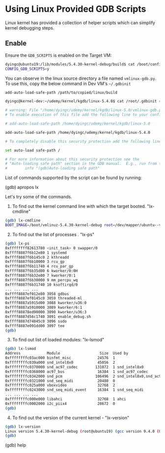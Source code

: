 # Using Linux Provided GDB Scripts

Linux kernel has provided a collection of helper scripts which can simplify kernel debugging steps.


## Enable

Ensure the `GDB_SCRIPTS` is enabled on the Target VM:

```bash
dyingc@ubuntu19:/lib/modules/5.4.30-kernel-debug/build$ cat /boot/config-$(uname -r) | grep CONFIG_GDB_SCRIPTS
CONFIG_GDB_SCRIPTS=y
```

You can observe in the linux source directory a file named `vmlinux-gdb.py`. To use this, copy the below command in Dev VM's `~/.gdbinit`

```bash
add-auto-load-safe-path /path/to/copied/linux/build
```

```bash
dyingc@kernel-dev:~/udemy/kernel/kgdb/linux-5.4.0$ cat /root/.gdbinit # Because I use `sudo gdb vmlinux` so I need to change root's config

# warning: File "/home/dyingc/udemy/kernel/kgdb/linux-5.0/vmlinux-gdb.py" auto-loading has been declined by your `auto-load safe-path' set to "$debugdir:$datadir/auto-load".
# To enable execution of this file add the following line to your configuration file "~/.gdbinit":

# add-auto-load-safe-path /home/dyingc/udemy/kernel/kgdb/linux-5.0

add-auto-load-safe-path /home/dyingc/udemy/kernel/kgdb/linux-5.4.0

# To completely disable this security protection add the following line to your configuration file "~/.gdbinit":

set auto-load safe-path /

# For more information about this security protection see the
# "Auto-loading safe path" section in the GDB manual.  E.g., run from the shell:
#        info "(gdb)Auto-loading safe path"
```

List of commands supported by the script can be found by running:

(gdb) apropos lx

Let's try some of the commands.

1. To find out the kernel command line with which the target booted. "lx-cmdline"
```bash
(gdb) lx-cmdline
BOOT_IMAGE=/boot/vmlinuz-5.4.30-kernel-debug root=/dev/mapper/ubuntu--vg-root ro quiet splash nokaslr console=ttyS0,115200 kgdboc=ttyS0,115200
```

2. To find out the list of processes . "lx-ps"
```bash
(gdb) lx-ps                      
0xffffffff82613780 <init_task> 0 swapper/0
0xffff8887f6b12e80 1 systemd                                    
0xffff8887f6b145c0 2 kthreadd
0xffff8887f6b10000 3 rcu_gp
0xffff8887f6b11740 4 rcu_par_gp
0xffff8887f6b35d00 6 kworker/0:0H
0xffff8887f6b32e80 7 kworker/0:1
0xffff8887f6b30000 9 mm_percpu_wq
0xffff8887f6b31740 10 ksoftirqd/0
... ... ... ...
0xffff8887ef012e80 3058 gdbus
0xffff8887ef0145c0 3059 threaded-ml
0xffff8887a5915d00 3088 kworker/u36:0
0xffff8887a5910000 3089 kworker/6:1
0xffff88878ed90000 3090 kworker/u36:3
0xffff8887d56c1740 3091 enable_debug.sh
0xffff8887d74845c0 3096 sudo
0xffff8887e091dd00 3097 tee
(gdb) 
```

3. To find out list of loaded modules: "lx-lsmod"
```bash
(gdb) lx-lsmod                                    
Address            Module                  Size  Used by
0xffffffffc03ac000 binfmt_misc            24576  1                
0xffffffffc039a000 snd_intel8x0           45056  2
0xffffffffc0370000 snd_ac97_codec        131072  1 snd_intel8x0
0xffffffffc0368000 ac97_bus               16384  1 snd_ac97_codec
0xffffffffc0342000 snd_pcm               106496  2 snd_intel8x0,snd_ac97_codec
0xffffffffc0321000 snd_seq_midi           20480  0
0xffffffffc025a000 vboxvideo              32768  2
0xffffffffc0243000 snd_seq_midi_event     16384  1 snd_seq_midi
... ... ... ...
0xffffffffc000e000 libahci                32768  1 ahci
0xffffffffc0002000 i2c_piix4              28672  0
(gdb) 
```

4. To find out the version of the current kernel  -  "lx-version"
```bash
(gdb) lx-version
Linux version 5.4.30-kernel-debug (root@ubuntu19) (gcc version 9.4.0 (Ubuntu 9.4.0-1ubuntu1~20.04.2)) #1 SMP Sat Dec 23 19:17:17 PST 2023 (Ubuntu 5.4.0-169.187-generic 5.4.257)
(gdb) 
```
(gdb) help <command>
